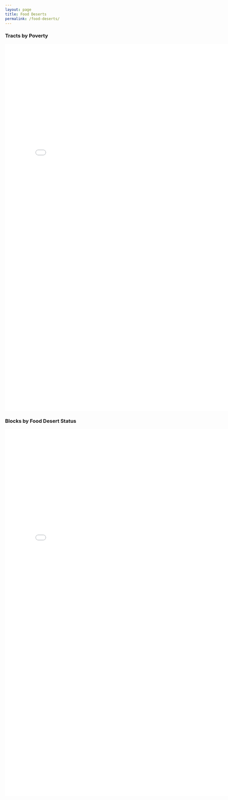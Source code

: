 ```yaml
---
layout: page
title: Food Deserts
permalink: /food-deserts/
---
```










### Tracts by Poverty

<iframe frameborder="no" scrolling = "no" border="0" width="800" height="1200" src="/assets/tractsincome/index.html" title="tracts_income"></iframe>

### Blocks by Food Desert Status

<iframe frameborder="no" scrolling = "no" border="0" width="800" height="1200" src="/assets/blockdeserts/index.html" title="blockdeserts"></iframe>